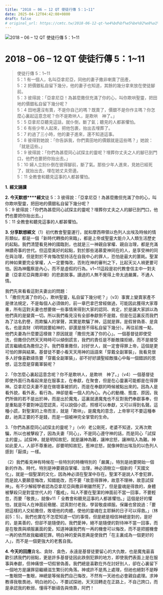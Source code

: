 ```yaml
---
title: "2018 – 06 – 12 QT 使徒行傳 5：1~11"
date: 2025-04-12T04:42:08+0800
draft: false
# original_url: https://cmtc.tw/2018-06-12-qt-%e4%bd%bf%e5%be%92%e8%a1%8c%e5%82%b3-5%ef%bc%9a111
---
```


![2018 – 06 – 12 QT 使徒行傳 5：1\~11](/images/qt.jpg   "2018 – 06 – 12 QT 使徒行傳 5：1\~11")

# 2018 – 06 – 12 QT 使徒行傳 5：1\~11

> 使徒行傳 5：1\~11  
> 5：1 有一個人，名叫亞拿尼亞，同他的妻子撒非喇賣了田產，  
> 5：2 把價銀私自留下幾分，他的妻子也知道，其餘的幾分拿來放在使徒腳前。  
> 5：3 彼得說：「亞拿尼亞！為甚麼撒但充滿了你的心，叫你欺哄聖靈，把田地的價銀私自留下幾分呢？  
> 5：4 田地還沒有賣，不是你自己的嗎？既賣了，價銀不是你作主嗎？你怎麼心裏起這意念呢？你不是欺哄人，是欺哄　神了。」  
> 5：5 亞拿尼亞聽見這話，就仆倒，斷了氣；聽見的人都甚懼怕。  
> 5：6 有些少年人起來，把他包裹，抬出去埋葬了。  
> 5：7 約過了三小時，他的妻子進來，還不知道這事。  
> 5：8 彼得對她說：「你告訴我，你們賣田地的價銀就是這些嗎？」她說：「就是這些。」  
> 5：9 彼得說：「你們為甚麼同心試探主的靈呢？埋葬你丈夫之人的腳已到門口，他們也要把你抬出去。」  
> 5：10 婦人立刻仆倒在彼得腳前，斷了氣。那些少年人進來，見她已經死了，就抬出去，埋在她丈夫旁邊。  
> 5：11 全教會和聽見這事的人都甚懼怕。

**1.** **經文誦讀**

**2. 今天默想****經文**徒 5：3 彼得說：「亞拿尼亞！為甚麼撒但充滿了你的心，叫你欺哄聖靈，把田地的價銀私自留下幾分呢？  
5：9 彼得說：「你們為甚麼同心試探主的靈呢？埋葬你丈夫之人的腳已到門口，他們也要把你抬出去。」  
5：11 全教會和聽見這事的人都甚懼怕。

**3. 分享默想經文**（1）初代教會聖靈運行，就和摩西帶領以色列人出埃及時候的情形類似，都是一個「新時代轉換的來臨」，都是上帝或聖靈大能介入人類生活歷史的起點。我們清楚看見神的國臨到，也就是三一神親自掌權、親自治理，都是充滿神蹟奇事的世代。但這麼美好的起點，對於那些渴慕愛神同在的人，是享受神的同在與治理，但是對於不肯悔改堅持活在自我中心的罪人，恐怕是最大的噩耗。聖潔的神如果要完全掌權，人一定要悔改，否則在神的審判之下，比起天災人禍更要可怕。因為神鑑察是內心，而不是虛假的行為。v1\~11這段是初代教會信主中一對夫妻（亞拿尼亞與撒非喇）的悲劇故事。讀過的人無不覺得上帝太過嚴厲，不通人情。

我們先來看看這對夫妻出的問題：  
1.「撒但充滿了你的心，欺哄聖靈，私自留下幾分呢？」（v3）事實上變賣家產不是律法規定，不是每個人必須做的，前一章巴拿巴曾經做過，可能因此獲得大家尊重，所有這對夫妻也想要做一些事情來得到大家的認同、肯定，於是讓大家誤以為他們真的是變賣一切。所以我們看見沒有全部奉獻倒不是錯，但是在這裏反而我們為了沽名釣譽，而欺騙人的掌聲，其實是欺騙了神，這就是罪。是假冒偽善、是貪名，也是貪財（明明說要給神的，卻還是捨不得私自留下幾分）。再往前推一點，他們夫妻為什麼要這樣做？原因就是「撒但充滿了你的心」。一個基督徒即使受洗，但撒但仍然天天時時可以傾倒謊言，我們的責任是不斷敵擋拒絕，而不是接受謊言繼續成為撒但之子。我們尊重撒但，討好世人，就一定會得罪上帝，這個是更可怕的罪與結果。基督徒不要小看天天用神的話語來「穿戴全副軍裝」，我看見很多人好像喜歡禱告要「穿戴全副軍裝」，卻不好好讀聖經敵擋心中每一個錯誤的思想，這怎麼是穿戴軍裝呢？

2.「你怎麼心裏起這意念呢？你不是欺哄人，是欺哄　神了。」（v4）一個基督徒即使外面行為看起來是在服事主，在奉獻，在聚會，但是在心靈裏可能都是在得罪神。亞拿尼亞夫妻不是在做壞事被抓的，而是在奉獻的時候被點出來的。因為人是看外貌，看外表，看行為，神卻是看一個人的內心。內心的動機、態度、原因，我們所做的若不是出於神，而是出於魔鬼，這裏就連魔鬼也不反對我們奉獻事奉，但是重點是不要對神這麼認真，可以說個小謊，照樣可以奉獻，又可以得到名聲。這種小謊，對聖潔的上帝而言，就是「欺哄」，是魔鬼的意念，上帝寧可不要這種奉獻，祂真正要的不是錢，而是一個被神完全掌管的生命。

3.「你們為甚麼同心試探主的靈呢？」（v9）老公剛死，老婆不知道，又再次欺騙，所以也被擊殺了，因為夫妻「同心」，不是同心遵守神的話，而是同心「試探主的靈」。試探神，就是明知故犯，就是讓神為難，讓神忿怒，讓神陷入為難。神如此愛人，人卻不尊重祂，卻要明知故犯，惹神忿怒，就像神對出埃及的以色列人感到「厭煩」一樣。

（2）我們看見神有時候在一些特別的時機特別的「嚴厲」，特別是祂要開始一個新的作為、時代，特別是神要親自掌權、治理，神必須樹立一個新的「天國文化」，就是一個聖潔的文化，因為神必須在聖潔中存在。聖潔不是說人不會犯罪，而是說人要願意悔改，知錯能改，而不要「故意得罪神，故意不理神，故意試探神」。有不少解經學者認為亞拿尼亞與撒非喇雖然死了，但是靈魂是得救的，身體被擊殺只是對當世代人的「鑑戒」，叫人不要在聖潔的神面前不當一回事，不要輕忽，而要「敬畏」，就像v11「 全教會和聽見這事的人都甚懼怕。」這個是好的懼怕，就是叫人在神面前儆醒、認真對付老我，學習敬虔順服。保羅也曾說過：「要把這樣的人交給撒但，敗壞他的肉體，使他的靈魂在主耶穌的日子可以得救。」（林前5：5）。我們也實在不怎麼知道一切的事情，但是總是相信神總是對的，是好的，是美善的，但卻不是隨便的。我們愛神，絕不是隨便的對待神不當一回事，而是在敬畏與順服裏面的愛。知道神讓我們有一再的機會可以悔改，而不是把握機會一再的依然故我繼續犯罪。明白神的愛與恩典是使我們「在主裏成為一個更好的人」，而不是一個更強大的老舊自我。

**4. 今天的回應**貪名、貪財、貪色，永遠是基督徒要留心的大仇敵，也是魔鬼最喜歡引誘我們的弱點，更是許多基督徒因此跌倒犯罪的地方，即使我們表面上是在服事與奉獻，但神痛恨一切假冒偽善。我們總是喜歡在外在討好別人，卻在心裏留下一個地方是讓罪惡繼續滋生繁衍的角落。神或許不是馬上處理，但祂也絕對不是睜一隻眼閉一隻眼，神總是等候我們自己悔改，不然有一天祂也必會親自處理。求神教導我敬畏祂，明白祂的心，不要試探祂，天天回轉走在正路上，不自己誇口，而是承認我的軟弱，懂得不斷禱告與倚靠，阿們！